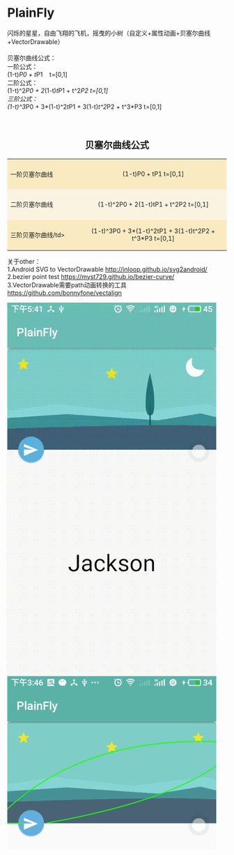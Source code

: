 # PlainFly
闪烁的星星，自由飞翔的飞机，摇曳的小树（自定义+属性动画+贝塞尔曲线+VectorDrawable）<html><body><br/><br/></bory></html>
贝塞尔曲线公式：<html><body><br/></body></html>
一阶公式：<html><body><br/></bory></html>
(1-t)*P0 + t*P1    t=[0,1]<html><body><br/></body></html>
二阶公式：<html><body><br/></bory></html>
(1-t)^2*P0 + 2*(1-t)*t*P1 + t^2*P2   t=[0,1] <html><body><br/></body></html>
三阶公式： <html><body><br/></bory></html>
(1-t)^3*P0 + 3*(1-t)^2*t*P1 + 3(1-t)*t^2*P2 + t^3*P3  t=[0,1] <html><body><br/> <br/><br/></body></html>

<html><body><table border="0" cellspacing="1" cellpadding="0" align="top" bgcolor="#C0A45B" valign="middle" width="90%"><h2 align="center">贝塞尔曲线公式</h2><tr height=70 width="100%" bgcolor="#F9EAC2"><td width="33%">一阶贝塞尔曲线</td><td width="67%" align="center">(1-t)P0 + tP1    t=[0,1]</td></tr>
<tr height="70" width="100%" bgcolor="#FAF3E1"><td>二阶贝塞尔曲线</td><td align="center">(1-t)^2P0 + 2(1-t)tP1 + t^2P2 t=[0,1] </td></tr><tr height="70" width="100%" bgcolor="#F9EAC2"><td>三阶贝塞尔曲线/td><td align="center">(1-t)^3P0 + 3*(1-t)^2tP1 + 3(1-t)t^2P2 + t^3*P3 t=[0,1] </td></tr></table></body></html>

关于other：<html><body><br/></body></html>
1.Android SVG to VectorDrawable  http://inloop.github.io/svg2android/ <html><body><br/></body></html>
2.bezier point test  https://myst729.github.io/bezier-curve/ <html><body><br/></body></html>
3.VectorDrawable需要path动画转换的工具 https://github.com/bonnyfone/vectalign <html><body><br/></body></html>

![image](https://github.com/RuanXiaoHui/PlainFly/blob/master/image/screen.gif?raw=true)
![image](https://github.com/RuanXiaoHui/PlainFly/blob/master/image/route.png?raw=true)
